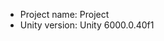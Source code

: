 <!-- UNITY CODE ASSIST INSTRUCTIONS START -->
- Project name: Project
- Unity version: Unity 6000.0.40f1
<!-- UNITY CODE ASSIST INSTRUCTIONS END -->